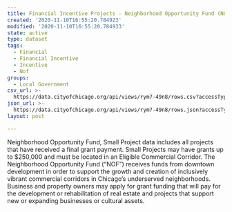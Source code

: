 ```yaml
---
title: Financial Incentive Projects - Neighborhood Opportunity Fund (NOF) Small
created: '2020-11-10T16:55:20.784923'
modified: '2020-11-10T16:55:20.784933'
state: active
type: dataset
tags:
  - Financial
  - Financial Incentive
  - Incentive
  - Nof
groups:
  - Local Government
csv_url: >-
  https://data.cityofchicago.org/api/views/rym7-49n8/rows.csv?accessType=DOWNLOAD
json_url: >-
  https://data.cityofchicago.org/api/views/rym7-49n8/rows.json?accessType=DOWNLOAD
layout: post

---
```

Neighborhood Opportunity Fund, Small Project data includes all projects that have received a final grant payment. Small Projects may have grants up to $250,000 and must be located in an Eligible Commercial Corridor. The Neighborhood Opportunity Fund (“NOF”) receives funds from downtown development in order to support the growth and creation of inclusively vibrant commercial corridors in Chicago’s underserved neighborhoods. Business and property owners may apply for grant funding that will pay for the development or rehabilitation of real estate and projects that support new or expanding businesses or cultural assets.
